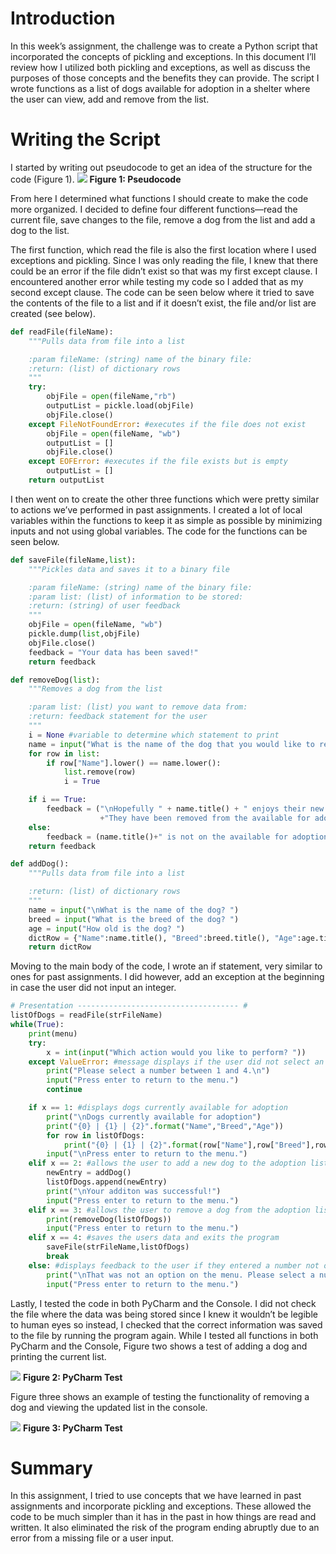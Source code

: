 # Introduction
In this week’s assignment, the challenge was to create a Python script that incorporated the concepts of pickling and exceptions. In this document I’ll review how I utilized both pickling and exceptions, as well as discuss the purposes of those concepts and the benefits they can provide. The script I wrote functions as a list of dogs available for adoption in a shelter where the user can view, add and remove from the list.

# Writing the Script
I started by writing out pseudocode to get an idea of the structure for the code (Figure 1).
![](https://raw.githubusercontent.com/aasgekar/IntroToProg-Python-Mod07/master/docs/images/pseudocode.JPG)
**Figure 1: Pseudocode**

From here I determined what functions I should create to make the code more organized. I decided to define four different functions—read the current file, save changes to the file, remove a dog from the list and add a dog to the list.

The first function, which read the file is also the first location where I used exceptions and pickling. Since I was only reading the file, I knew that there could be an error if the file didn’t exist so that was my first except clause. I encountered another error while testing my code so I added that as my second except clause. The code can be seen below where it tried to save the contents of the file to a list and if it doesn’t exist, the file and/or list are created (see below).


```python
def readFile(fileName):
    """Pulls data from file into a list

    :param fileName: (string) name of the binary file:
    :return: (list) of dictionary rows
    """
    try:
        objFile = open(fileName,"rb")
        outputList = pickle.load(objFile)
        objFile.close()
    except FileNotFoundError: #executes if the file does not exist
        objFile = open(fileName, "wb")
        outputList = []
        objFile.close()
    except EOFError: #executes if the file exists but is empty
        outputList = []
    return outputList
```

I then went on to create the other three functions which were pretty similar to actions we’ve performed in past assignments. I created a lot of local variables within the functions to keep it as simple as possible by minimizing inputs and not using global variables. The code for the functions can be seen below.

```python
def saveFile(fileName,list):
    """Pickles data and saves it to a binary file

    :param fileName: (string) name of the binary file:
    :param list: (list) of information to be stored:
    :return: (string) of user feedback
    """
    objFile = open(fileName, "wb")
    pickle.dump(list,objFile)
    objFile.close()
    feedback = "Your data has been saved!"
    return feedback

def removeDog(list):
    """Removes a dog from the list

    :param list: (list) you want to remove data from:
    :return: feedback statement for the user
    """
    i = None #variable to determine which statement to print
    name = input("What is the name of the dog that you would like to remove? ")
    for row in list:
        if row["Name"].lower() == name.lower():
            list.remove(row)
            i = True

    if i == True:
        feedback = ("\nHopefully " + name.title() + " enjoys their new home! "\
                    +"They have been removed from the available for adoption list")
    else:
        feedback = (name.title()+" is not on the available for adoption list.")
    return feedback

def addDog():
    """Pulls data from file into a list

    :return: (list) of dictionary rows
    """
    name = input("\nWhat is the name of the dog? ")
    breed = input("What is the breed of the dog? ")
    age = input("How old is the dog? ")
    dictRow = {"Name":name.title(), "Breed":breed.title(), "Age":age.title()}
    return dictRow
```

Moving to the main body of the code, I wrote an if statement, very similar to ones for past assignments. I did however, add an exception at the beginning in case the user did not input an integer.

```python
# Presentation ------------------------------------ #
listOfDogs = readFile(strFileName)
while(True):
    print(menu)
    try:
        x = int(input("Which action would you like to perform? "))
    except ValueError: #message displays if the user did not select an integer
        print("Please select a number between 1 and 4.\n")
        input("Press enter to return to the menu.")
        continue

    if x == 1: #displays dogs currently available for adoption
        print("\nDogs currently available for adoption")
        print("{0} | {1} | {2}".format("Name","Breed","Age"))
        for row in listOfDogs:
            print("{0} | {1} | {2}".format(row["Name"],row["Breed"],row["Age"]))
        input("\nPress enter to return to the menu.")
    elif x == 2: #allows the user to add a new dog to the adoption list
        newEntry = addDog()
        listOfDogs.append(newEntry)
        print("\nYour additon was successful!")
        input("Press enter to return to the menu.")
    elif x == 3: #allows the user to remove a dog from the adoption list
        print(removeDog(listOfDogs))
        input("Press enter to return to the menu.")
    elif x == 4: #saves the users data and exits the program
        saveFile(strFileName,listOfDogs)
        break
    else: #displays feedback to the user if they entered a number not on the menu
        print("\nThat was not an option on the menu. Please select a number between 1 and 4")
        input("Press enter to return to the menu.")
```

Lastly, I tested the code in both PyCharm and the Console. I did not check the file where the data was being stored since I knew it wouldn’t be legible to human eyes so instead, I checked that the correct information was saved to the file by running the program again. While I tested all functions in both PyCharm and the Console, Figure two shows a test of adding a dog and printing the current list.

![](https://github.com/aasgekar/IntroToProg-Python-Mod07/blob/master/docs/images/pycharmtest.JPG?raw=true)
**Figure 2: PyCharm Test**

Figure three shows an example of testing the functionality of removing a dog and viewing the updated list in the console.

![](https://github.com/aasgekar/IntroToProg-Python-Mod07/blob/master/docs/images/consoletest.JPG?raw=true)
**Figure 3: PyCharm Test**

# Summary
In this assignment, I tried to use concepts that we have learned in past assignments and incorporate pickling and exceptions. These allowed the code to be much simpler than it has in the past in how things are read and written. It also eliminated the risk of the program ending abruptly due to an error from a missing file or a user input.
